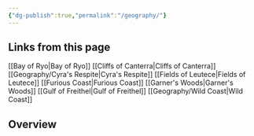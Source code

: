```yaml
---
{"dg-publish":true,"permalink":"/geography/"}
---
```


## Links from this page
[[Bay of Ryo\|Bay of Ryo]]
[[Cliffs of Canterra\|Cliffs of Canterra]]
[[Geography/Cyra's Respite\|Cyra's Respite]]
[[Fields of Leutece\|Fields of Leutece]]
[[Furious Coast\|Furious Coast]]
[[Garner's Woods\|Garner's Woods]]
[[Gulf of Freithel\|Gulf of Freithel]]
[[Geography/Wild Coast\|Wild Coast]]
## Overview